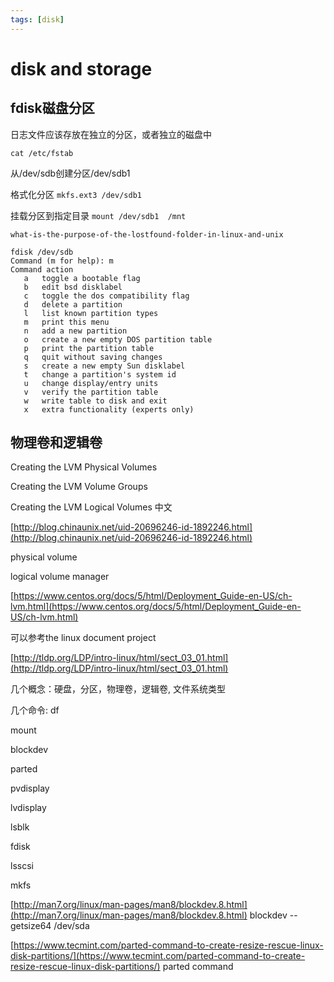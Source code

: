 ```yaml
---
tags: [disk]
---
```


# disk and storage

## fdisk磁盘分区

日志文件应该存放在独立的分区，或者独立的磁盘中

`cat /etc/fstab`

从/dev/sdb创建分区/dev/sdb1

格式化分区 `mkfs.ext3 /dev/sdb1`

挂载分区到指定目录 `mount /dev/sdb1  /mnt`

`what-is-the-purpose-of-the-lostfound-folder-in-linux-and-unix`

```
fdisk /dev/sdb
Command (m for help): m
Command action
   a   toggle a bootable flag
   b   edit bsd disklabel
   c   toggle the dos compatibility flag
   d   delete a partition
   l   list known partition types
   m   print this menu
   n   add a new partition
   o   create a new empty DOS partition table
   p   print the partition table
   q   quit without saving changes
   s   create a new empty Sun disklabel
   t   change a partition's system id
   u   change display/entry units
   v   verify the partition table
   w   write table to disk and exit
   x   extra functionality (experts only)

```

## 物理卷和逻辑卷
Creating the LVM Physical Volumes

Creating the LVM Volume Groups

Creating the LVM Logical Volumes
中文

[http://blog.chinaunix.net/uid-20696246-id-1892246.html](http://blog.chinaunix.net/uid-20696246-id-1892246.html)

physical volume


logical volume manager

[https://www.centos.org/docs/5/html/Deployment_Guide-en-US/ch-lvm.html](https://www.centos.org/docs/5/html/Deployment_Guide-en-US/ch-lvm.html)


可以参考the linux document project

[http://tldp.org/LDP/intro-linux/html/sect_03_01.html](http://tldp.org/LDP/intro-linux/html/sect_03_01.html)

几个概念：硬盘，分区，物理卷，逻辑卷, 文件系统类型

几个命令:
df

mount

blockdev

parted

pvdisplay

lvdisplay

lsblk

fdisk

lsscsi

mkfs




[http://man7.org/linux/man-pages/man8/blockdev.8.html](http://man7.org/linux/man-pages/man8/blockdev.8.html)
blockdev --getsize64 /dev/sda

[https://www.tecmint.com/parted-command-to-create-resize-rescue-linux-disk-partitions/](https://www.tecmint.com/parted-command-to-create-resize-rescue-linux-disk-partitions/)
parted command

